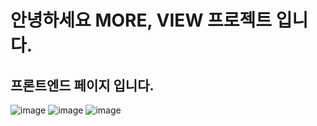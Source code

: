 # 안녕하세요 MORE, VIEW 프로젝트 입니다.

## 프론트엔드 페이지 입니다.

![image](https://github.com/TUK-MoreView/.github/assets/123820750/9d183c5f-08b1-43cc-b583-7c341648c858)
![image](https://github.com/TUK-MoreView/.github/assets/123820750/b2532864-2c37-4732-b68a-41a48663d995)
![image](https://github.com/TUK-MoreView/.github/assets/123820750/7ef83c2c-5469-49d8-bd32-6f07663c1d36)
